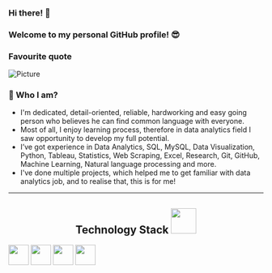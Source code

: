 ### Hi there! 👋
### Welcome to my personal GitHub profile! :sunglasses:

### Favourite quote
![Picture](https://i.ibb.co/713mG0L/done-is-better-than-perfect.png)


### 🌱  Who I am? 
- I'm dedicated, detail-oriented, reliable, hardworking and easy going person who believes he can find common language with everyone.
- Most of all, I enjoy learning process, therefore in data analytics field I saw opportunity to develop my full potential.
- I’ve got experience in Data Analytics, SQL, MySQL, Data Visualization, Python, Tableau, Statistics, Web Scraping, Excel, Research, Git, GitHub, Machine Learning, Natural language processing and more.
- I've done multiple projects, which helped me to get familiar with data analytics job, and to realise that, this is for me!
__________________________________________
<h2 align="center">Technology Stack <img src="https://media.giphy.com/media/iDaCeaKrHhUI1I8e2b/giphy.gif" width="50"></h2>

<img height="40" src="https://img.shields.io/badge/-Python-3776AB?logo=python&logoColor=white&style=flat"/> <img height="40" src="https://img.shields.io/badge/-Jupyter-F37626?logo=jupyter&logoColor=white&style=flat"/> <img height="40" src="https://img.shields.io/badge/-MySQL-4479A1?logo=mysql&logoColor=white&style=flat"/> <img height="40" src="https://img.shields.io/badge/-Tableau-315F85?logo=tableau&logoColor=white&style=flat"/>
